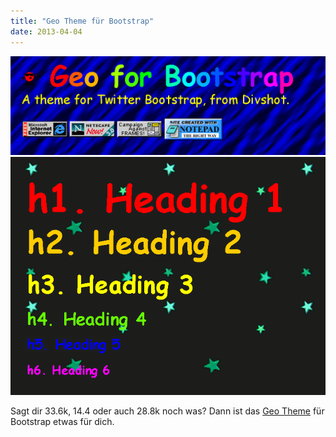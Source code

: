 ```yaml
---
title: "Geo Theme für Bootstrap"
date: 2013-04-04
---
```


![](images/tumblr_mkqvkufjjj1s5gaabo1_1280.png "Geo for Bootstrap")
![](images/tumblr_mkqvkufjjj1s5gaabo2_1280.png "Geo for Bootstrap")

Sagt dir 33.6k, 14.4 oder auch 28.8k noch was? Dann ist das [Geo Theme](http://divshot.github.com/geo-bootstrap/) für Bootstrap etwas für dich.
